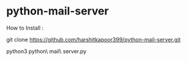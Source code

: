 # python-mail-server

How to Install :

git clone https://github.com/harshitkapoor399/python-mail-server.git

python3 python\ mail\ server.py 
